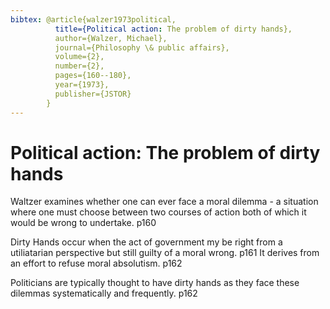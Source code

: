 ```yaml
---
bibtex: @article{walzer1973political,
          title={Political action: The problem of dirty hands},
          author={Walzer, Michael},
          journal={Philosophy \& public affairs},
          volume={2},
          number={2},
          pages={160--180},
          year={1973},
          publisher={JSTOR}
        }
---
```


# Political action: The problem of dirty hands

Waltzer examines whether one can ever face a moral dilemma - a situation where one must choose between two courses of action both of which it would be wrong to undertake. p160

Dirty Hands occur when the act of government my be right from a utiliatarian perspective but still guilty of a moral wrong. p161  It derives from an effort to refuse moral absolutism. p162

Politicians are typically thought to have dirty hands as they face these dilemmas systematically and frequently. p162



